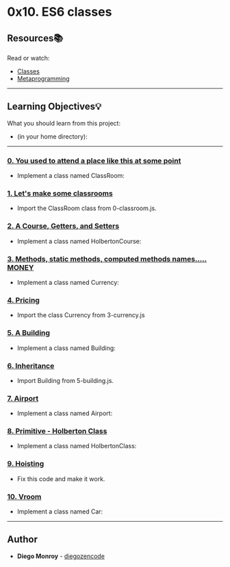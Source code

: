 # 0x10. ES6 classes

## Resources:books:
Read or watch:
* [Classes](https://intranet.hbtn.io/rltoken/C7olHTRPCaiklNo2GRAn_w)
* [Metaprogramming](https://intranet.hbtn.io/rltoken/ovRM79Xgaurxta1j-DpEng)

---
## Learning Objectives:bulb:
What you should learn from this project:
* (in your home directory): 

---

### [0. You used to attend a place like this at some point](./0-classroom.js)
* Implement a class named ClassRoom:


### [1. Let's make some classrooms](./1-make_classrooms.js)
* Import the ClassRoom class from 0-classroom.js. 


### [2. A Course, Getters, and Setters](./2-hbtn_course.js)
* Implement a class named HolbertonCourse:


### [3. Methods, static methods, computed methods names..... MONEY](./3-currency.js)
* Implement a class named Currency:


### [4. Pricing](./4-pricing.js)
* Import the class Currency from 3-currency.js


### [5. A Building](./5-building.js)
* Implement a class named Building:


### [6. Inheritance](./6-sky_high.js)
* Import Building from 5-building.js.


### [7. Airport](./7-airport.js)
* Implement a class named Airport:


### [8. Primitive - Holberton Class](./8-hbtn_class.js)
* Implement a class named HolbertonClass:


### [9. Hoisting](./9-hoisting.js)
* Fix this code and make it work.


### [10. Vroom](./10-car.js)
* Implement a class named Car:

---

## Author
* **Diego Monroy** - [diegozencode](https://github.com/diegozencode)